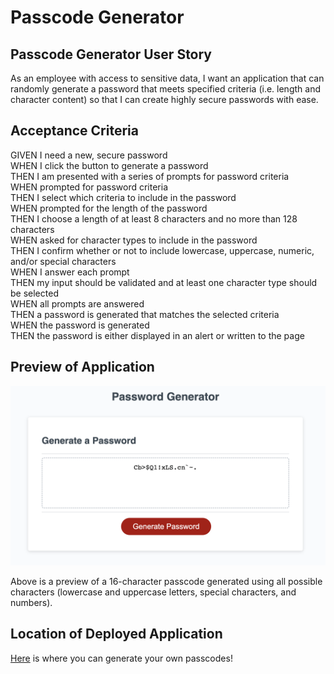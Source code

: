 # Passcode Generator

## Passcode Generator User Story
As an employee with access to sensitive data, I want an application that can randomly generate a password that meets specified criteria (i.e. length and character content) so that I can create highly secure passwords with ease.

## Acceptance Criteria
GIVEN I need a new, secure password  
WHEN I click the button to generate a password  
THEN I am presented with a series of prompts for password criteria  
WHEN prompted for password criteria  
THEN I select which criteria to include in the password  
WHEN prompted for the length of the password  
THEN I choose a length of at least 8 characters and no more than 128 characters  
WHEN asked for character types to include in the password  
THEN I confirm whether or not to include lowercase, uppercase, numeric, and/or special characters  
WHEN I answer each prompt  
THEN my input should be validated and at least one character type should be selected  
WHEN all prompts are answered  
THEN a password is generated that matches the selected criteria  
WHEN the password is generated  
THEN the password is either displayed in an alert or written to the page  

## Preview of Application
![Preview of passcode generator](preview-passcode-generator.png)

Above is a preview of a 16-character passcode generated using all possible characters (lowercase and uppercase letters, special characters, and numbers).

## Location of Deployed Application
[Here](https://jmcavaddy.github.io/passcode-generator/) is where you can generate your own passcodes!
